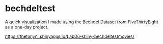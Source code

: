 # bechdeltest
 A quick visualization I made using the Bechdel Dataset from FiveThirtyEight as a one-day project.

https://thetonyni.shinyapps.io/Lab06-shiny-bechdeltestmovies/
